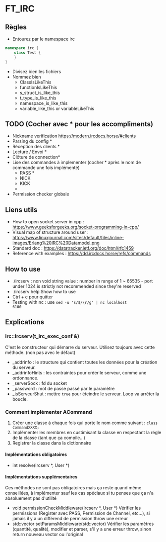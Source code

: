 # FT_IRC


## Règles
* Entourez par le namespace irc
```cpp
namespace irc {
    class Test {
    }
}
```
* Divisez bien les fichiers
* Nommez bien
    * ClassIsLikeThis
    * functionIsLikeThis
    * s_struct_is_like_this
    * t_type_is_like_this
    * namespace_is_like_this
    * variable_like_this or variableLikeThis


## TODO (Cocher avec * pour les accompliments)
* Nickname  verification https://modern.ircdocs.horse/#clients
* Parsing du config *
* Réception des clients *
* Lecture / Envoi *
* Clôture de connection*
* Lise des commandes à implementer (cocher * après le nom de commande une fois implémenté)
    * PASS *
    * NICK
    * KICK
    *
* Permission checker globale

## Liens utils
* How to open socket server in cpp : https://www.geeksforgeeks.org/socket-programming-in-cpp/
* Visual map of structure around user : https://www.linuxjournal.com/sites/default/files/inline-images/Erlang%20IRC%20Datamodel.png
* Standard doc : https://datatracker.ietf.org/doc/html/rfc1459
* Reference with examples : https://dd.ircdocs.horse/refs/commands

## How to use
* ./ircserv <password> <port>
    <password> : non void string value
    <port> : number in range of 1 ~ 65535 - port under 1024 is strictly not recommended since they're reserved
* ./ircserv help
    Show how to use
* Ctrl + c pour quitter
* Testing with nc : use <code>sed -u 's/$/\r/g' | nc localhost 6100</code>

## Explications

### irc::Ircserv(t_irc_exec_conf &)
C'est le constructeur qui démarre du serveur. Utilisez toujours avec cette méthode. (non pas avec le défaut)
* _addrinfo : le structure qui contient toutes les données pour la création du serveur.
* _addrinfoHints : les contraintes pour créer le serveur, comme une ordonnance.
* _serverSock : fd du socket
* _password : mot de passe passé par le paramètre
* _isServeurShut : mettre `true` pour éteindre le serveur. Loop va arrêter la boucle.

### Comment implémenter ACommand
1. Créer une classe à chaque fois qui porte le nom comme suivant : <code>class CommandXXXX;</code>
2. Implémenter les membres en custimisant la classe en respectant la régle de la classe (tant que ça compile...)
3. Registrer la classe dans la dictionnaire
#### Implémentations obligatoires
* int resolve(Ircserv *, User *)
#### Implémentations supplémentaires
Ces méthodes ne sont pas obligatoires mais ça reste quand même conseillées, à implémenter sauf les cas spéciaux si tu penses que ça n'a absoluement pas d'utilité
* void permissionCheckMiddleware(Ircserv *, User *)
Vérifier les permissions (Register avec PASS, Permission de Channel, etc...), si jamais il y a un différend de permission throw une erreur
* std::vector<string> setParamsMiddleware(std::vector<string>)
Vérifier les paramètres (quantité, qualité), modifier et parser, s'il y a une erreur throw, sinon return nouveau vector ou l'original